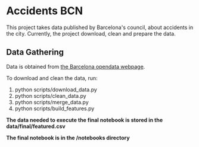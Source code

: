 # Accidents BCN

This project takes data published by Barcelona's council, about accidents in the city.
Currently, the project download, clean and prepare the data.

## Data Gathering

Data is obtained from [the Barcelona opendata webpage](https://opendata-ajuntament.barcelona.cat/data/en/dataset?q=accidents&sort=fecha_publicacion+desc).

To download and clean the data, run:

1. python scripts/download_data.py
2. python scripts/clean_data.py
3. python scripts/merge_data.py
4. python scripts/build_features.py


**The data needed to execute the final notebook is stored in the data/final/featured.csv**

**The final notebook is in the /notebooks directory**